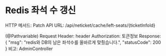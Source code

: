 # Redis 좌석 수 갱신

HTTP 메서드: Patch
API URL: /api/neticket/cache/left-seats/{ticketInfoId}

(@Pathvariable)
Request Header: header
Authorization: 토큰정보
Response: {
    "msg": "redis와 DB의 남은 좌석수를 올바르게 맞췄습니다.",
    "statusCode": 200
}
비고: AdminController